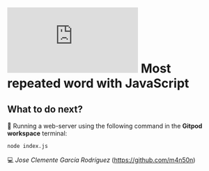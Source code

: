# ![4Geeks Logo](http://assets.breatheco.de/apis/img/images.php?blob&random&cat=icon&tags=4geeks,16) Most repeated word with JavaScript

## What to do next?

📄 Running a web-server using the following command in the **Gitpod workspace** terminal:

```sh
node index.js
```

💻 _Jose Clemente García Rodríguez_ (<https://github.com/m4n50n>)
